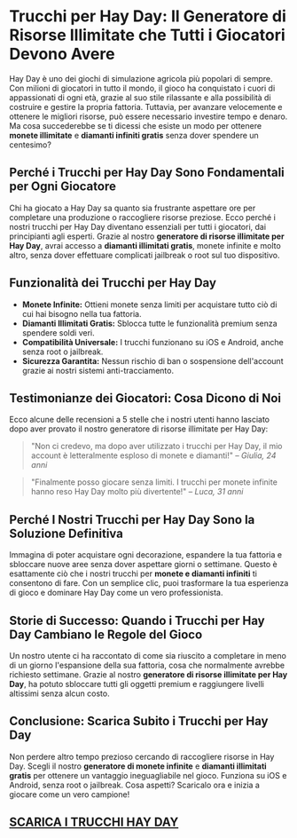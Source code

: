<h1>Trucchi per Hay Day: Il Generatore di Risorse Illimitate che Tutti i Giocatori Devono Avere</h1>

<p>Hay Day è uno dei giochi di simulazione agricola più popolari di sempre. Con milioni di giocatori in tutto il mondo, il gioco ha conquistato i cuori di appassionati di ogni età, grazie al suo stile rilassante e alla possibilità di costruire e gestire la propria fattoria. Tuttavia, per avanzare velocemente e ottenere le migliori risorse, può essere necessario investire tempo e denaro. Ma cosa succederebbe se ti dicessi che esiste un modo per ottenere <strong>monete illimitate</strong> e <strong>diamanti infiniti gratis</strong> senza dover spendere un centesimo?</p>

<h2>Perché i Trucchi per Hay Day Sono Fondamentali per Ogni Giocatore</h2>

<p>Chi ha giocato a Hay Day sa quanto sia frustrante aspettare ore per completare una produzione o raccogliere risorse preziose. Ecco perché i nostri trucchi per Hay Day diventano essenziali per tutti i giocatori, dai principianti agli esperti. Grazie al nostro <strong>generatore di risorse illimitate per Hay Day</strong>, avrai accesso a <strong>diamanti illimitati gratis</strong>, monete infinite e molto altro, senza dover effettuare complicati jailbreak o root sul tuo dispositivo.</p>

<h2>Funzionalità dei Trucchi per Hay Day</h2>

<ul>
    <li><strong>Monete Infinite:</strong> Ottieni monete senza limiti per acquistare tutto ciò di cui hai bisogno nella tua fattoria.</li>
    <li><strong>Diamanti Illimitati Gratis:</strong> Sblocca tutte le funzionalità premium senza spendere soldi veri.</li>
    <li><strong>Compatibilità Universale:</strong> I trucchi funzionano su iOS e Android, anche senza root o jailbreak.</li>
    <li><strong>Sicurezza Garantita:</strong> Nessun rischio di ban o sospensione dell'account grazie ai nostri sistemi anti-tracciamento.</li>
</ul>

<h2>Testimonianze dei Giocatori: Cosa Dicono di Noi</h2>

<p>Ecco alcune delle recensioni a 5 stelle che i nostri utenti hanno lasciato dopo aver provato il nostro generatore di risorse illimitate per Hay Day:</p>

<blockquote>
    <p>"Non ci credevo, ma dopo aver utilizzato i trucchi per Hay Day, il mio account è letteralmente esploso di monete e diamanti!" – <em>Giulia, 24 anni</em></p>
</blockquote>

<blockquote>
    <p>"Finalmente posso giocare senza limiti. I trucchi per monete infinite hanno reso Hay Day molto più divertente!" – <em>Luca, 31 anni</em></p>
</blockquote>

<h2>Perché I Nostri Trucchi per Hay Day Sono la Soluzione Definitiva</h2>

<p>Immagina di poter acquistare ogni decorazione, espandere la tua fattoria e sbloccare nuove aree senza dover aspettare giorni o settimane. Questo è esattamente ciò che i nostri trucchi per <strong>monete e diamanti infiniti</strong> ti consentono di fare. Con un semplice clic, puoi trasformare la tua esperienza di gioco e dominare Hay Day come un vero professionista.</p>

<h2>Storie di Successo: Quando i Trucchi per Hay Day Cambiano le Regole del Gioco</h2>

<p>Un nostro utente ci ha raccontato di come sia riuscito a completare in meno di un giorno l'espansione della sua fattoria, cosa che normalmente avrebbe richiesto settimane. Grazie al nostro <strong>generatore di risorse illimitate per Hay Day</strong>, ha potuto sbloccare tutti gli oggetti premium e raggiungere livelli altissimi senza alcun costo.</p>

<h2>Conclusione: Scarica Subito i Trucchi per Hay Day</h2>

<p>Non perdere altro tempo prezioso cercando di raccogliere risorse in Hay Day. Scegli il nostro <strong>generatore di monete infinite</strong> e <strong>diamanti illimitati gratis</strong> per ottenere un vantaggio ineguagliabile nel gioco. Funziona su iOS e Android, senza root o jailbreak. Cosa aspetti? Scaricalo ora e inizia a giocare come un vero campione!</p>

## [SCARICA I TRUCCHI HAY DAY](https://scaricasubitoveloceitagratis.click/scaricadownload.html)
